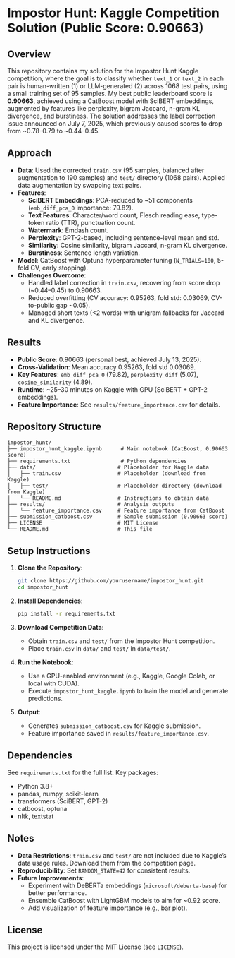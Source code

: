 # Impostor Hunt: Kaggle Competition Solution (Public Score: 0.90663)

## Overview

This repository contains my solution for the Impostor Hunt Kaggle competition, where the goal is to classify whether `text_1` or `text_2` in each pair is human-written (1) or LLM-generated (2) across 1068 test pairs, using a small training set of 95 samples. My best public leaderboard score is **0.90663**, achieved using a CatBoost model with SciBERT embeddings, augmented by features like perplexity, bigram Jaccard, n-gram KL divergence, and burstiness. The solution addresses the label correction issue announced on July 7, 2025, which previously caused scores to drop from \~0.78–0.79 to \~0.44–0.45.

## Approach

- **Data**: Used the corrected `train.csv` (95 samples, balanced after augmentation to 190 samples) and `test/` directory (1068 pairs). Applied data augmentation by swapping text pairs.
- **Features**:
  - **SciBERT Embeddings**: PCA-reduced to \~51 components (`emb_diff_pca_0` importance: 79.82).
  - **Text Features**: Character/word count, Flesch reading ease, type-token ratio (TTR), punctuation count.
  - **Watermark**: Emdash count.
  - **Perplexity**: GPT-2-based, including sentence-level mean and std.
  - **Similarity**: Cosine similarity, bigram Jaccard, n-gram KL divergence.
  - **Burstiness**: Sentence length variation.
- **Model**: CatBoost with Optuna hyperparameter tuning (`N_TRIALS=100`, 5-fold CV, early stopping).
- **Challenges Overcome**:
  - Handled label correction in `train.csv`, recovering from score drop (\~0.44–0.45) to 0.90663.
  - Reduced overfitting (CV accuracy: 0.95263, fold std: 0.03069, CV-to-public gap \~0.05).
  - Managed short texts (&lt;2 words) with unigram fallbacks for Jaccard and KL divergence.

## Results

- **Public Score**: 0.90663 (personal best, achieved July 13, 2025).
- **Cross-Validation**: Mean accuracy 0.95263, fold std 0.03069.
- **Key Features**: `emb_diff_pca_0` (79.82), `perplexity_diff` (5.07), `cosine_similarity` (4.89).
- **Runtime**: \~25–30 minutes on Kaggle with GPU (SciBERT + GPT-2 embeddings).
- **Feature Importance**: See `results/feature_importance.csv` for details.

## Repository Structure

```
impostor_hunt/
├── impostor_hunt_kaggle.ipynb      # Main notebook (CatBoost, 0.90663 score)
├── requirements.txt                # Python dependencies
├── data/                          # Placeholder for Kaggle data
│   ├── train.csv                  # Placeholder (download from Kaggle)
│   ├── test/                      # Placeholder directory (download from Kaggle)
│   └── README.md                  # Instructions to obtain data
├── results/                       # Analysis outputs
│   └── feature_importance.csv     # Feature importance from CatBoost
├── submission_catboost.csv        # Sample submission (0.90663 score)
├── LICENSE                        # MIT License
└── README.md                      # This file
```

## Setup Instructions

1. **Clone the Repository**:

   ```bash
   git clone https://github.com/yourusername/impostor_hunt.git
   cd impostor_hunt
   ```
2. **Install Dependencies**:

   ```bash
   pip install -r requirements.txt
   ```
3. **Download Competition Data**:
   - Obtain `train.csv` and `test/` from the Impostor Hunt competition.
   - Place `train.csv` in `data/` and `test/` in `data/test/`.
4. **Run the Notebook**:
   - Use a GPU-enabled environment (e.g., Kaggle, Google Colab, or local with CUDA).
   - Execute `impostor_hunt_kaggle.ipynb` to train the model and generate predictions.
5. **Output**:
   - Generates `submission_catboost.csv` for Kaggle submission.
   - Feature importance saved in `results/feature_importance.csv`.

## Dependencies

See `requirements.txt` for the full list. Key packages:

- Python 3.8+
- pandas, numpy, scikit-learn
- transformers (SciBERT, GPT-2)
- catboost, optuna
- nltk, textstat

## Notes

- **Data Restrictions**: `train.csv` and `test/` are not included due to Kaggle’s data usage rules. Download them from the competition page.
- **Reproducibility**: Set `RANDOM_STATE=42` for consistent results.
- **Future Improvements**:
  - Experiment with DeBERTa embeddings (`microsoft/deberta-base`) for better performance.
  - Ensemble CatBoost with LightGBM models to aim for \~0.92 score.
  - Add visualization of feature importance (e.g., bar plot).

## License

This project is licensed under the MIT License (see `LICENSE`).
